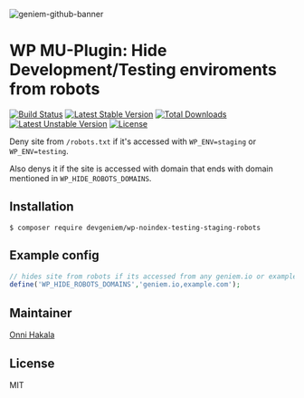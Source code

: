 ![geniem-github-banner](https://cloud.githubusercontent.com/assets/5691777/14319886/9ae46166-fc1b-11e5-9630-d60aa3dc4f9e.png)
# WP MU-Plugin: Hide Development/Testing enviroments from robots
[![Build Status](https://travis-ci.org/devgeniem/wp-noindex-testing-staging-robots.svg?branch=master)](https://travis-ci.org/devgeniem/wp-noindex-testing-staging-robots) [![Latest Stable Version](https://poser.pugx.org/devgeniem/wp-noindex-testing-staging-robots/v/stable)](https://packagist.org/packages/devgeniem/wp-noindex-testing-staging-robots) [![Total Downloads](https://poser.pugx.org/devgeniem/wp-noindex-testing-staging-robots/downloads)](https://packagist.org/packages/devgeniem/wp-noindex-testing-staging-robots) [![Latest Unstable Version](https://poser.pugx.org/devgeniem/wp-noindex-testing-staging-robots/v/unstable)](https://packagist.org/packages/devgeniem/wp-noindex-testing-staging-robots) [![License](https://poser.pugx.org/devgeniem/wp-noindex-testing-staging-robots/license)](https://packagist.org/packages/devgeniem/wp-noindex-testing-staging-robots)

Deny site from `/robots.txt` if it's accessed with `WP_ENV=staging` or `WP_ENV=testing`.

Also denys it if the site is accessed with domain that ends with domain mentioned in `WP_HIDE_ROBOTS_DOMAINS`.

## Installation
```
$ composer require devgeniem/wp-noindex-testing-staging-robots
```

## Example config
```php
// hides site from robots if its accessed from any geniem.io or example.com subdomain.
define('WP_HIDE_ROBOTS_DOMAINS','geniem.io,example.com');
```

## Maintainer
[Onni Hakala](https://github.com/onnimonni)

## License
MIT
